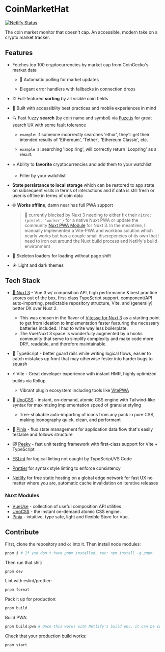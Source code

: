 # CoinMarketHat

[![Netlify Status](https://api.netlify.com/api/v1/badges/c3435894-930d-4188-9eb9-7047c2754e32/deploy-status)](https://app.netlify.com/sites/coin-market-hat/deploys)

The coin market monitor that doesn't cap. An accessible, modern take on a crypto market tracker.

## Features

- Fetches top 100 cryptocurrencies by market cap from CoinGecko's market data

  - 🚎 Automatic polling for market updates

  - Elegant error handlers with fallbacks in connection drops

- ⚖️ Full-featured **sorting** by all visible coin fields

- 🦮 Built with accessiblity best practices and mobile experiences in mind

- 🔍 Fast fuzzy **search** (by coin name and symbol) via [Fuze.js](https://fusejs.io/) for great search UX with some fault tolerance

  - `example`: if someone incorrectly searches 'ethor', they'll get their intended results of 'Ethereum', 'Tether', 'Ethereum Classic', etc.

  - `example 2`: searching 'loop ring', will correctly return 'Loopring' as a result.

- ⭐️ Ability to **favorite** cryptocurrencies and add them to your watchlist

  - Filter by your watchlist

- **State persistance to local storage** which can be restored to app state on subsequent visits in terms of interactions and if data is still fresh or user is offline in terms of coin data

- 🌐 **Works offline**, damn near has full PWA support

  > 🚧 currently blocked by Nuxt 3 needing to either fix their `nitro: {preset: 'worker'}` for a native Nuxt PWA or update the community [Nuxt PWA Module](https://github.com/nuxt-community/pwa-module) for Nuxt 3. In the meantime, I manually implemented a Vite-PWA and workbox solution which nearly works but has a couple small discrepencies of its own that I need to iron out around the Nuxt build process and Netlify's build environment

- 🦴 Skeleton loaders for loading without page shift

- ☀️ Light and dark themes

## Tech Stack

- [💚 Nuxt 3](https://v3.nuxtjs.org) - Vue 3 w/ composition API, high performance & best practice scores out of the box, first-class TypeScript support, component/API auto-importing, predictable repository structure, Vite, and (generally) better DX over Nuxt 2.

  - This was chosen in the flavor of [Vitesse for Nuxt 3](https://github.com/antfu/vitesse-nuxt3) as a starting point to get from ideation to implementation faster featuring the necessary batteries included. I had to write way less boilerplate.
  - The Vue/Nuxt 3 space is wonderfully augmented by a hooks community that serve to simplify complexity and make code more DRY, readable, and therefore maintainable.

- 🦾 TypeScript - better guard rails while writing logical flows, easier to catch mistakes up front that may otherwise fester into harder bugs to squash

- ⚡️ Vite - Great developer experience with instant HMR, highly optimized builds via Rollup

  - Vibrant plugin ecosystem including tools like [VitePWA](https://vite-plugin-pwa.netlify.app/)

- 🎨 [UnoCSS](https://github.com/antfu/unocss) - instant, on-demand, atomic CSS engine with Tailwind-like syntax for maximizing implementation speed of granular styling

  - Tree-shakable auto-importing of icons from any pack in pure CSS, making iconography quick, clean, and performant

- 🍍 [Pinia](https://pinia.esm.dev/) - flux state management for application data flow that's easily testable and follows structure

- 😼 [Peeky](https://peeky.dev) - fast unit testing framework with first-class support for Vite + TypeScript

- [ESLint](https://eslint.org/) for logical linting not caught by TypeScript/VS Code

- [Prettier](https://prettier.io/) for syntax style linting to enforce consistency

- [Netlify](https://netlify.com/) for free static hosting on a global edge network for fast UX no matter where you are, automatic cache invalidation on iterative releases

### Nuxt Modules

- [VueUse](https://github.com/vueuse/vueuse) - collection of useful composition API utilities
- [UnoCSS](https://github.com/antfu/unocss) - the instant on-demand atomic CSS engine.
- [Pinia](https://pinia.esm.dev/) - intuitive, type safe, light and flexible Store for Vue.

## Contribute

First, clone the repository and `cd` into it. Then install node modules:

```bash
pnpm i # If you don't have pnpm installed, run: npm install -g pnpm
```

Then run that shit:

```bash
pnpm dev
```

Lint with eslint/prettier:

```bash
pnpm format
```

Pack it up for production:

```bash
pnpm build
```

Build PWA:

```bash
pnpm build:pwa # Once this works with Netlify's build env, it can be called in `pnpm build`
```

Check that your production build works:

```bash
pnpm start
```
